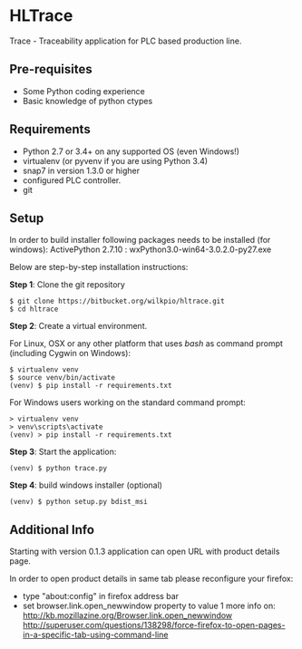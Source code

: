 # HLTrace
Trace - Traceability application for PLC based production line.


Pre-requisites
--------------

- Some Python coding experience
- Basic knowledge of python ctypes

Requirements
------------

- Python 2.7 or 3.4+ on any supported OS (even Windows!)
- virtualenv (or pyvenv if you are using Python 3.4)
- snap7 in version 1.3.0 or higher
- configured PLC controller. 
- git

Setup
-----

In order to build installer following packages needs to be installed (for windows):
ActivePython 2.7.10 :
wxPython3.0-win64-3.0.2.0-py27.exe

Below are step-by-step installation instructions:

**Step 1**: Clone the git repository

    $ git clone https://bitbucket.org/wilkpio/hltrace.git
    $ cd hltrace

**Step 2**: Create a virtual environment.

For Linux, OSX or any other platform that uses *bash* as command prompt (including Cygwin on Windows):

    $ virtualenv venv
    $ source venv/bin/activate
    (venv) $ pip install -r requirements.txt

For Windows users working on the standard command prompt:

    > virtualenv venv
    > venv\scripts\activate
    (venv) > pip install -r requirements.txt

**Step 3**: Start the application:

    (venv) $ python trace.py
    
**Step 4**: build windows installer (optional)

    (venv) $ python setup.py bdist_msi
    
Additional Info
---------------
Starting with version 0.1.3 application can open URL with product details page.

In order to open product details in same tab please reconfigure your firefox:
- type "about:config" in firefox address bar
- set browser.link.open_newwindow property to value 1
more info on:
http://kb.mozillazine.org/Browser.link.open_newwindow
http://superuser.com/questions/138298/force-firefox-to-open-pages-in-a-specific-tab-using-command-line

